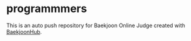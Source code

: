 # programmmers
This is an auto push repository for Baekjoon Online Judge created with [BaekjoonHub](https://github.com/BaekjoonHub/BaekjoonHub).
